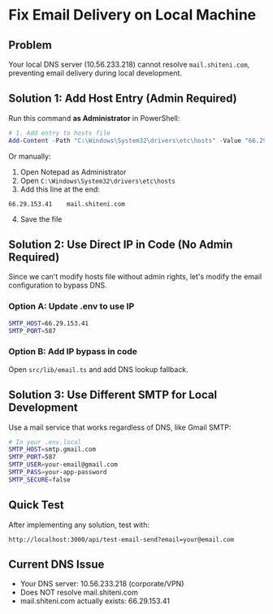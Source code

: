 # Fix Email Delivery on Local Machine

## Problem
Your local DNS server (10.56.233.218) cannot resolve `mail.shiteni.com`, preventing email delivery during local development.

## Solution 1: Add Host Entry (Admin Required)

Run this command **as Administrator** in PowerShell:

```powershell
# 1. Add entry to hosts file
Add-Content -Path "C:\Windows\System32\drivers\etc\hosts" -Value "66.29.153.41`tmail.shiteni.com"
```

Or manually:
1. Open Notepad as Administrator
2. Open `C:\Windows\System32\drivers\etc\hosts`
3. Add this line at the end:
```
66.29.153.41    mail.shiteni.com
```
4. Save the file

## Solution 2: Use Direct IP in Code (No Admin Required)

Since we can't modify hosts file without admin rights, let's modify the email configuration to bypass DNS.

### Option A: Update .env to use IP
```bash
SMTP_HOST=66.29.153.41
SMTP_PORT=587
```

### Option B: Add IP bypass in code

Open `src/lib/email.ts` and add DNS lookup fallback.

## Solution 3: Use Different SMTP for Local Development

Use a mail service that works regardless of DNS, like Gmail SMTP:

```bash
# In your .env.local
SMTP_HOST=smtp.gmail.com
SMTP_PORT=587
SMTP_USER=your-email@gmail.com
SMTP_PASS=your-app-password
SMTP_SECURE=false
```

## Quick Test

After implementing any solution, test with:
```
http://localhost:3000/api/test-email-send?email=your@email.com
```

## Current DNS Issue

- Your DNS server: 10.56.233.218 (corporate/VPN)
- Does NOT resolve mail.shiteni.com
- mail.shiteni.com actually exists: 66.29.153.41

